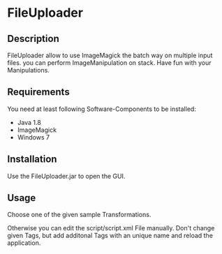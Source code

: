 # FileUploader

## Description

FileUploader allow to use ImageMagick the batch way on multiple input files. you can perform ImageManipulation on stack. Have fun with your Manipulations.

## Requirements

You need at least following Software-Components to be installed:

- Java 1.8
- ImageMagick
- Windows 7

## Installation

Use the FileUploader.jar to open the GUI.

## Usage

Choose one of the given sample Transformations.

Otherwise you can edit the script/script.xml File manually. Don't change given Tags, but add additonal Tags with an unique name and reload the application.

